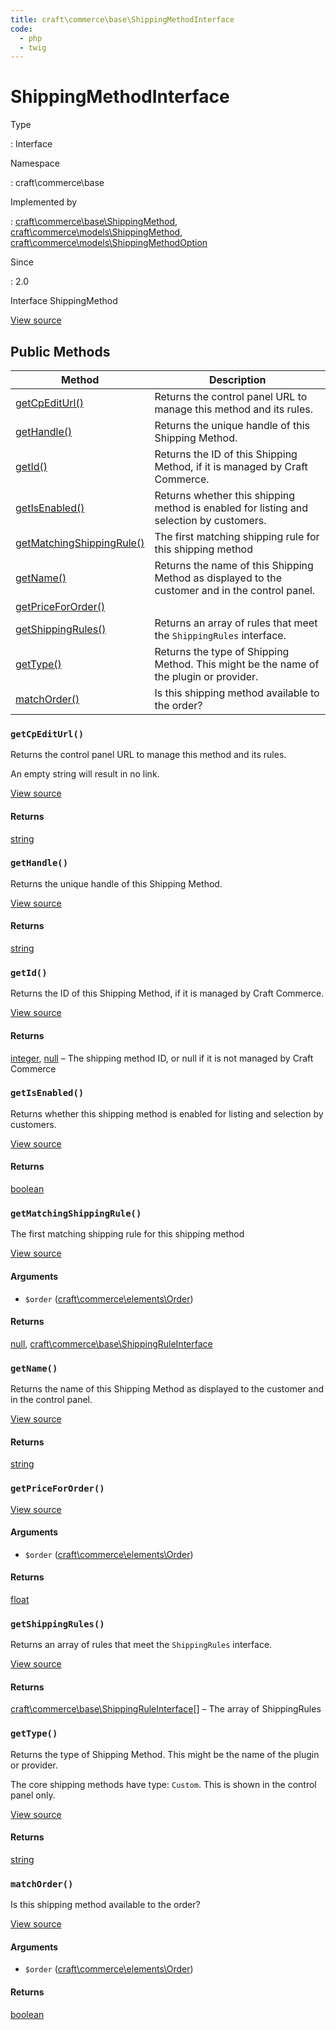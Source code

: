```yaml
---
title: craft\commerce\base\ShippingMethodInterface
code:
  - php
  - twig
---
```


# ShippingMethodInterface

Type

:   Interface

Namespace

:   craft\commerce\base

Implemented by

:   [craft\commerce\base\ShippingMethod](craft-commerce-base-shippingmethod.md), [craft\commerce\models\ShippingMethod](craft-commerce-models-shippingmethod.md), [craft\commerce\models\ShippingMethodOption](craft-commerce-models-shippingmethodoption.md)

Since

:   2.0



Interface ShippingMethod





[View source](https://github.com/craftcms/commerce/blob/master/src/base/ShippingMethodInterface.php)






## Public Methods

| Method                                                                                                     | Description
| ---------------------------------------------------------------------------------------------------------- | -----------------------------------------------------------------------------------------------
| [getCpEditUrl()](craft-commerce-base-shippingmethodinterface.md#method-getcpediturl)                       | Returns the control panel URL to manage this method and its rules.
| [getHandle()](craft-commerce-base-shippingmethodinterface.md#method-gethandle)                             | Returns the unique handle of this Shipping Method.
| [getId()](craft-commerce-base-shippingmethodinterface.md#method-getid)                                     | Returns the ID of this Shipping Method, if it is managed by Craft Commerce.
| [getIsEnabled()](craft-commerce-base-shippingmethodinterface.md#method-getisenabled)                       | Returns whether this shipping method is enabled for listing and selection by customers.
| [getMatchingShippingRule()](craft-commerce-base-shippingmethodinterface.md#method-getmatchingshippingrule) | The first matching shipping rule for this shipping method
| [getName()](craft-commerce-base-shippingmethodinterface.md#method-getname)                                 | Returns the name of this Shipping Method as displayed to the customer and in the control panel.
| [getPriceForOrder()](craft-commerce-base-shippingmethodinterface.md#method-getpricefororder)               |
| [getShippingRules()](craft-commerce-base-shippingmethodinterface.md#method-getshippingrules)               | Returns an array of rules that meet the `ShippingRules` interface.
| [getType()](craft-commerce-base-shippingmethodinterface.md#method-gettype)                                 | Returns the type of Shipping Method. This might be the name of the plugin or provider.
| [matchOrder()](craft-commerce-base-shippingmethodinterface.md#method-matchorder)                           | Is this shipping method available to the order?

### `getCpEditUrl()`





Returns the control panel URL to manage this method and its rules.

An empty string will result in no link.


[View source](https://github.com/craftcms/commerce/blob/master/src/base/ShippingMethodInterface.php#L55)



#### Returns

[string](http://php.net/language.types.string)



### `getHandle()`





Returns the unique handle of this Shipping Method.




[View source](https://github.com/craftcms/commerce/blob/master/src/base/ShippingMethodInterface.php#L47)



#### Returns

[string](http://php.net/language.types.string)



### `getId()`





Returns the ID of this Shipping Method, if it is managed by Craft Commerce.




[View source](https://github.com/craftcms/commerce/blob/master/src/base/ShippingMethodInterface.php#L33)



#### Returns

[integer](http://php.net/language.types.integer), [null](http://php.net/language.types.null) – The shipping method ID, or null if it is not managed by Craft Commerce



### `getIsEnabled()`





Returns whether this shipping method is enabled for listing and selection by customers.




[View source](https://github.com/craftcms/commerce/blob/master/src/base/ShippingMethodInterface.php#L69)



#### Returns

[boolean](http://php.net/language.types.boolean)



### `getMatchingShippingRule()`





The first matching shipping rule for this shipping method




[View source](https://github.com/craftcms/commerce/blob/master/src/base/ShippingMethodInterface.php#L83)


#### Arguments

- `$order` ([craft\commerce\elements\Order](craft-commerce-elements-order.md))

#### Returns

[null](http://php.net/language.types.null), [craft\commerce\base\ShippingRuleInterface](craft-commerce-base-shippingruleinterface.md)



### `getName()`





Returns the name of this Shipping Method as displayed to the customer and in the control panel.




[View source](https://github.com/craftcms/commerce/blob/master/src/base/ShippingMethodInterface.php#L40)



#### Returns

[string](http://php.net/language.types.string)



### `getPriceForOrder()`










[View source](https://github.com/craftcms/commerce/blob/master/src/base/ShippingMethodInterface.php#L75)


#### Arguments

- `$order` ([craft\commerce\elements\Order](craft-commerce-elements-order.md))

#### Returns

[float](http://php.net/language.types.float)



### `getShippingRules()`





Returns an array of rules that meet the `ShippingRules` interface.




[View source](https://github.com/craftcms/commerce/blob/master/src/base/ShippingMethodInterface.php#L62)



#### Returns

[craft\commerce\base\ShippingRuleInterface](craft-commerce-base-shippingruleinterface.md)[] – The array of ShippingRules



### `getType()`





Returns the type of Shipping Method. This might be the name of the plugin or provider.

The core shipping methods have type: `Custom`. This is shown in the control panel only.


[View source](https://github.com/craftcms/commerce/blob/master/src/base/ShippingMethodInterface.php#L26)



#### Returns

[string](http://php.net/language.types.string)



### `matchOrder()`





Is this shipping method available to the order?




[View source](https://github.com/craftcms/commerce/blob/master/src/base/ShippingMethodInterface.php#L91)


#### Arguments

- `$order` ([craft\commerce\elements\Order](craft-commerce-elements-order.md))

#### Returns

[boolean](http://php.net/language.types.boolean)










